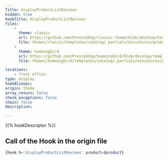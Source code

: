 ```yaml
---
Title: displayProductListReviews
hidden: true
hookTitle: displayProductListReviews
files:
    -
      theme: classic
      url: https://github.com/PrestaShop/classic-theme/blob/develop/templates/catalog/_partials/miniatures/product.tpl
      file: themes/classic/templates/catalog/_partials/miniatures/product.tpl
    -
      theme: hummingbird
      url: https://github.com/PrestaShop/hummingbird/blob/develop/templates/catalog/_partials/miniatures/product.tpl
      file: themes/hummingbird/templates/catalog/_partials/miniatures/product.tpl

locations:
    - front office
type: display
hookAliases: 
origin: theme
array_return: false
check_exceptions: false
chain: false
description: 

---
```


{{% hookDescriptor %}}

## Call of the Hook in the origin file

```php
{hook h='displayProductListReviews' product=$product}
```
